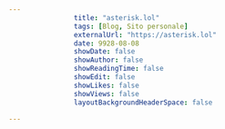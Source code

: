---
                title: "asterisk.lol"
                tags: [Blog, Sito personale]
                externalUrl: "https://asterisk.lol"
                date: 9928-08-08
                showDate: false
                showAuthor: false
                showReadingTime: false
                showEdit: false
                showLikes: false
                showViews: false
                layoutBackgroundHeaderSpace: false
                ---

